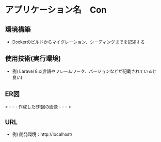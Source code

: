 # アプリケーション名　Con

## 環境構築
- Dockerのビルドからマイグレーション、シーディングまでを記述する

## 使用技術(実行環境)
- 例) Laravel 8.x(言語やフレームワーク、バージョンなどが記載されていると良い)

## ER図
< - - - 作成したER図の画像 - - - >

## URL
- 例) 開発環境：http://localhost/